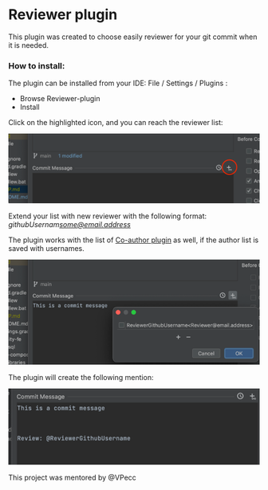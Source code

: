 # Reviewer plugin

This plugin was created to choose easily reviewer for your git commit when it is needed.

### How to install: 

The plugin can be installed from your IDE: File / Settings / Plugins : 
- Browse Reviewer-plugin
- Install

Click on the highlighted icon, and you can reach the reviewer list:

![reviewer_icon.png](src/main/resources/images/reviewer_icon.png)

Extend your list with new reviewer with the following format:
_githubUsernam<some@email.address>_

The plugin works with the list of [Co-author plugin](https://github.com/hawser86/co-author-plugin) as well, if the author list is saved with usernames.

![reviewer_list.png](src/main/resources/images/reviewer_list.png)

The plugin will create the following mention:

![message_example.png](src/main/resources/images/message_example.png)

This project was mentored by @VPecc
